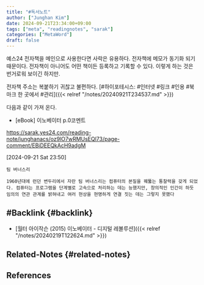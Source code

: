 ```yaml
---
title: "#독서노트"
author: ["Junghan Kim"]
date: 2024-09-21T23:34:00+09:00
tags: ["meta", "readingnotes", "sarak"]
categories: ["MetaWord"]
draft: false
---
```


<!--more-->

예스24 전자책을 메인으로 사용한다면 사락은 유용하다. 전자책에 메모가 동기화 되기 때문이다. 전자책이 아니어도 어떤 책이든 등록하고 기록할 수 있다. 이렇게 하는 것은 번거로워 보이긴 하지만.

전자책 주소는 복붙하기 귀찮고 불편하다. [#하이포테시스: #인터넷 #링크 #인용 #북마크 한 곳에서 #관리]({{< relref "/notes/20240921T234537.md" >}})

다음과 같이 가져 온다.

-   [eBook] 이노베이터 p.0코멘트

<https://sarak.yes24.com/reading-note/junghanacs/oz9lO7wRMUsEQl73/page-comment/EBiDEEQkAcH9adgM>

<span class="timestamp-wrapper"><span class="timestamp">[2024-09-21 Sat 23:50]</span></span>

```text
팀 버너스리

1960년대에 런던 변두리에서 자란 팀 버너스리는 컴퓨터의 본질을 꿰뚫는 통찰력을 갖게 되었다. 컴퓨터는 프로그램을 단계별로 고속으로 처리하는 데는 능했지만, 창의적인 인간이 하듯 임의의 연관 관계를 밝혀내고 여러 현상을 현명하게 연결 짓는 데는 그렇지 못했다
```


## #Backlink {#backlink}

-   [월터 아이작슨 (2015) 이노베이터 - 디지털 레볼루션]({{< relref "/notes/20240219T122624.md" >}})


## Related-Notes {#related-notes}

## References

<style>.csl-entry{text-indent: -1.5em; margin-left: 1.5em;}</style><div class="csl-bib-body">
</div>
